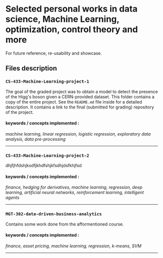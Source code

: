 # Selected personal works in data science, Machine Learning, optimization, control theory and more

For future reference, re-usability and showcase.

## Files description 

### `CS-433-Machine-Learning-project-1`
The goal of the graded project was to obtain a model to detect the presence of the Higg's boson given a CERN-provided dataset. This folder contains a copy of the entire project. See the `README.md` file inside for a detailed description. It contains a link to the final (submitted for grading) repository of the project.

#### keywords / concepts implemented : 
*machine learning, linear regression, logistic regression, exploratory data analysis, data pre-processing*

---

### `CS-433-Machine-Learning-project-2`
dhjfjhfdshjksdfjkhdfshjkfsdhjdsfkhjfsd

#### keywords / concepts implemented : 
*finance, hedging for derivatives, machine learning, regression, deep learning, artificial neural networks, reinforcement learning, intelligent agents*

---

### `MGT-302-data-driven-business-analytics`
Contains some work done from the afformentioned course. 

#### keywords / concepts implemented : 
*finance, asset pricing, machine learning, regression, k-means, SVM*

---

